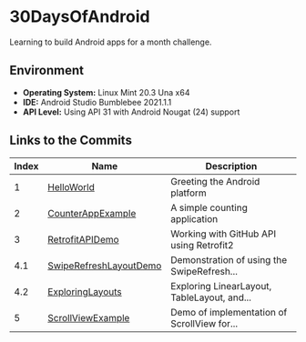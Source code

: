 # 30DaysOfAndroid

Learning to build Android apps for a month challenge.

## Environment

  - **Operating System:** Linux Mint 20.3 Una x64
  - **IDE:** Android Studio Bumblebee 2021.1.1
  - **API Level:** Using API 31 with Android Nougat (24) support

## Links to the Commits

| Index | Name                         | Description                                |
|-------|------------------------------|--------------------------------------------|
| 1     | [HelloWorld][1]              | Greeting the Android platform              |
| 2     | [CounterAppExample][2]       | A simple counting application              |
| 3     | [RetrofitAPIDemo][3]         | Working with GitHub API using Retrofit2    |
| 4.1   | [SwipeRefreshLayoutDemo][4a] | Demonstration of using the SwipeRefresh... |
| 4.2   | [ExploringLayouts][4b]       | Exploring LinearLayout, TableLayout, and...|
| 5     | [ScrollViewExample][5]       | Demo of implementation of ScrollView for...|



[1]: https://github.com/rohanbari/HelloWorld
[2]: https://github.com/rohanbari/CounterAppExample
[3]: https://github.com/rohanbari/RetrofitAPIDemo
[4a]: https://github.com/rohanbari/SwipeRefreshLayoutDemo
[4b]: https://github.com/rohanbari/ExploringLayouts
[5]: https://github.com/rohanbari/ScrollViewExample

